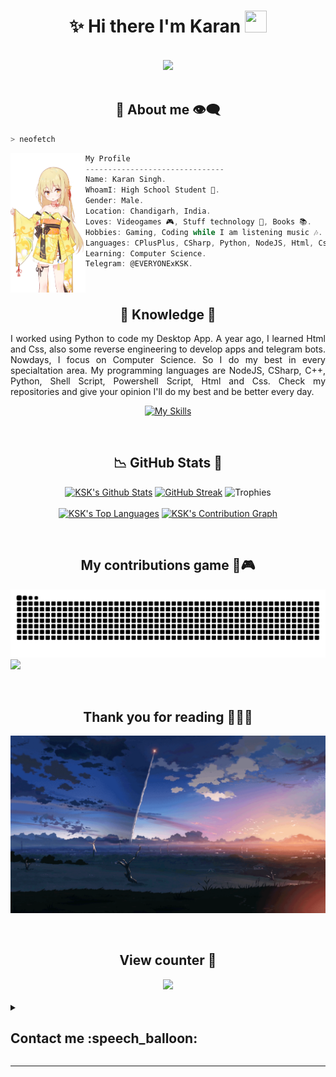 <h1 align="center">✨ Hi there I'm Karan <img src="https://media.giphy.com/media/hvRJCLFzcasrR4ia7z/giphy.gif" width="35px" height="35px"></h1>

<body>
<br>
<div align="center">
<img src="https://media.tenor.com/rH0jFMF5z3AAAAAC/kirito-sao.gif" width="300px">
</div>
<br>

<h2 align="center"> 💬 About me 👁️‍🗨️ </h2>

```zsh
> neofetch
```

<img align="left" src="https://raw.githubusercontent.com/keta1/keta1/main/pic/00.webp" width="120px"/> 

```csharp
My Profile
-------------------------------
Name: Karan Singh.
WhoamI: High School Student 🏫.
Gender: Male.
Location: Chandigarh, India.
Loves: Videogames 🎮, Stuff technology 🚀, Books 📚.
Hobbies: Gaming, Coding while I am listening music 🎶.
Languages: CPlusPlus, CSharp, Python, NodeJS, Html, Css.
Learning: Computer Science.
Telegram: @EVERYONExKSK.
```
<br>
     
<div>
<h2 align="center"> 🔎 Knowledge 📖 </h2>
</div>
<div align = "center">
<p align = "justify">I worked using Python to code my Desktop App. A year ago, I learned Html and Css, also some reverse engineering to develop apps and telegram bots. Nowdays, I focus on Computer Science.
So I do my best in every specialtation area. My programming languages are NodeJS, CSharp, C++, Python, Shell Script, Powershell Script, Html and Css. Check my repositories and give your opinion I'll do my best and be better every day.<br></p>
<p align = "center">
     <a href="https://skillicons.dev">
        <img src="https://skillicons.dev/icons?i=windows,bots,github,py,git,gitlab,heroku,linux,ubuntu,vscode,visualstudio,bash,c,cs,cpp,css,html,htmx,mongodb,redis,aws,azure,docker,vim,cloudflare,discord,lua,php,powershell,stackoverflow,sqlite,vercel&perline=8"alt="My Skills"/> 
    </a>
</p>
</div>
<br>

<h2 align = "center"> 📉 GitHub Stats 🌟 </h2>
<div> 
<p align = "center">
  <a href="https://github.com/KSKOP69"><img alt="KSK's Github Stats" src="https://github-readme-stats.vercel.app/api/?username=KSKOP69&show_icons=true&include_all_commits=true&count_private=true&theme=midnight-purple&line_height=28&rank_icon=github&hide_border=true&icon_color=F8D866" height="192px"/></a>
  <a href="https://git.io/streak-stats"><img src="https://github-readme-streak-stats.herokuapp.com?user=KSKOP69&theme=midnight-purple&hide_border=true&card_width=500&card_height=200" alt="GitHub Streak" /></a>
  <a herf="https://github.com/KSKOP69/github-profile-trophy"><img src="https://github-profile-trophy.vercel.app/?username=KSKOP69&count_private=true&include_all_commits=true&theme=midnight-purple" alt="Trophies"></a></br></br>
  <a href="https://github.com/KSKOP69"><img alt="KSK's Top Languages" src="https://denvercoder1-github-readme-stats.vercel.app/api/top-langs/?username=KSKOP69&langs_count=8&layout=compact&theme=midnight-purple&hide_border=true" height="192px"/></a>
  <a href="https://github.com/KSKOP69"><img alt="KSK's Contribution Graph" src="https://github-readme-activity-graph.vercel.app/graph?username=KSKOP69&theme=midnight-purple&bg_color=000000&title_color=9f4bff&hide_border=true&radius=4.5&color=9f4bff&line=ff0000&point=ff5500&area=true&area_color=ff6161" /></a>
</p>
</div>
<br>

<h2 align="center"> My contributions game 🐍🎮</h2>

![](https://raw.githubusercontent.com/KSKOP69/KSKOP69/output/github-contribution-grid-snake-dark.svg#gh-dark-mode-only)
![](https://raw.githubusercontent.com/KSKOP69/KSKOP69/output/github-contribution-grid-snake.svggh-light-mode-only)
<br>


</div>  
<br>
<div>
<h2 align="center">Thank you for reading 🙋🏻‍♂️</h2>
<div>
<img src="https://raw.githubusercontent.com/huy232/huy232/main/image/2.gif" align="center" />
  </div>
<br> 
</div>  


<br>
<div>
<h2 align="center">View counter 👀</h2>
<div align="center">
<img src="https://moe-counter.glitch.me/get/@KSKOP69?theme=gelbooru" />
  </div>
<br>

<details><summary><h2>Contact me :speech_balloon:</h2></summary><br>
    
  <b>If you wanted to contact to me about anything, be it some sort of doubt or just to hangout and talk ☺️</b>
</br>
  <b>All the contact methods are provided given below. I will definitely reply.</b>
</br>
</br>

  <a href="https://telegram.dog/everyonexksk"><img src="https://img.shields.io/badge/Telegram-2CA5E0?style=for-the-badge&amp;logo=telegram&amp;logoColor=white" alt="Telegram"></a>
  <a href="https://www.instagram.com/notyourksk/"><img src="https://img.shields.io/badge/Instagram-E4405F?style=for-the-badge&logo=instagram&logoColor=white" alt="Instagram"></a>

</p>
</details>
<hr>